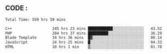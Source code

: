 ## CODE :
<!--START_SECTION:waka-->

```txt
Total Time: 559 hrs 59 mins

C++                  245 hrs 23 mins ███████████░░░░░░░░░░░░░░   43.52 %
PHP                  204 hrs 37 mins █████████░░░░░░░░░░░░░░░░   36.29 %
Blade Template       34 hrs 36 mins  █▓░░░░░░░░░░░░░░░░░░░░░░░   06.14 %
JavaScript           24 hrs 25 mins  █░░░░░░░░░░░░░░░░░░░░░░░░   04.33 %
HTML                 10 hrs 1 min    ▒░░░░░░░░░░░░░░░░░░░░░░░░   01.78 %
```

<!--END_SECTION:waka-->
